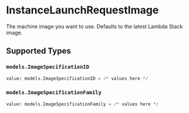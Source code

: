 # InstanceLaunchRequestImage

The machine image you want to use. Defaults to the latest Lambda Stack image.


## Supported Types

### `models.ImageSpecificationID`

```python
value: models.ImageSpecificationID = /* values here */
```

### `models.ImageSpecificationFamily`

```python
value: models.ImageSpecificationFamily = /* values here */
```

